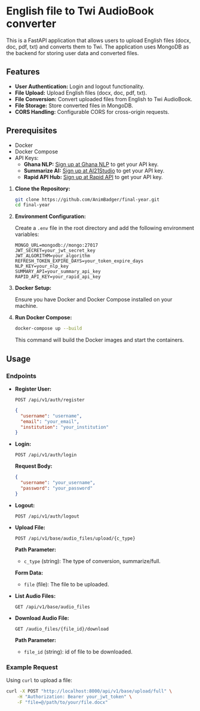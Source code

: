 # English file to Twi AudioBook converter

This is a FastAPI application that allows users to upload English files (docx, doc, pdf, txt) and converts them to Twi. The application uses MongoDB as the backend for storing user data and converted files.


## Features

- **User Authentication:** Login and logout functionality.
- **File Upload:** Upload English files (docx, doc, pdf, txt).
- **File Conversion:** Convert uploaded files from English to Twi AudioBook.
- **File Storage:** Store converted files in MongoDB.
- **CORS Handling:** Configurable CORS for cross-origin requests.


## Prerequisites

- Docker
- Docker Compose
- API Keys:
  - **Ghana NLP:** [Sign up at Ghana NLP](https://translation.ghananlp.org/apis) to get your API key.
  - **Summarize AI:** [Sign up at AI21Studio](https://studio.ai21.com/account/api-key?source=docs) to get your API key.
  - **Rapid API Hub:** [Sign up at Rapid API](https://rapidapi.com/hub) to get your API key.

1. **Clone the Repository:**

    ```bash
    git clone https://github.com/AnimBadger/final-year.git
    cd final-year
    ```
   
2. **Environment Configuration:**

    Create a `.env` file in the root directory and add the following environment variables:

    ```env
    MONGO_URL=mongodb://mongo:27017
    JWT_SECRET=your_jwt_secret_key
    JWT_ALGORITHM=your_algorithm
    REFRESH_TOKEN_EXPIRE_DAYS=your_token_expire_days
    NLP_KEY=your_nlp_key
    SUMMARY_API=your_summary_api_key
    RAPID_API_KEY=your_rapid_api_key
    ```
   
3. **Docker Setup:**

    Ensure you have Docker and Docker Compose installed on your machine.

4. **Run Docker Compose:**

    ```bash
    docker-compose up --build
    ```

    This command will build the Docker images and start the containers.

## Usage

### Endpoints

- **Register User:**
    ```http
    POST /api/v1/auth/register
    ```
    ```json
    {
      "username": "username",
      "email": "your_email",
      "institution": "your_institution"
    }
    ```

- **Login:**

    ```http
    POST /api/v1/auth/login
    ```

    **Request Body:**

    ```json
    {
      "username": "your_username",
      "password": "your_password"
    }
    ```

- **Logout:**

    ```http
    POST /api/v1/auth/logout
    ```

- **Upload File:**

    ```http
    POST /api/v1/base/audio_files/upload/{c_type}
    ```

    **Path Parameter:**

    - `c_type` (string): The type of conversion, summarize/full.

    **Form Data:**

    - `file` (file): The file to be uploaded.

- **List Audio Files:**

    ```http
    GET /api/v1/base/audio_files
    ```

- **Download Audio File:**

    ```http
    GET /audio_files/{file_id}/download
    ```
  **Path Parameter:**

  - `file_id` (string): id of file to be downloaded.
        

### Example Request

Using `curl` to upload a file:

```bash
curl -X POST "http://localhost:8000/api/v1/base/upload/full" \
    -H "Authorization: Bearer your_jwt_token" \
    -F "file=@/path/to/your/file.docx"
```